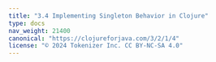 ```yaml
---
title: "3.4 Implementing Singleton Behavior in Clojure"
type: docs
nav_weight: 21400
canonical: "https://clojureforjava.com/3/2/1/4"
license: "© 2024 Tokenizer Inc. CC BY-NC-SA 4.0"
---
```

